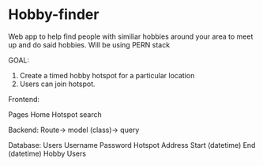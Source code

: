 # Hobby-finder

Web app to help find people with similiar hobbies around your area to meet up and do said hobbies. 
Will be using PERN stack

GOAL:
1. Create a timed hobby hotspot for a particular location
2. Users can join hotspot. 

Frontend:

Pages 
    Home 
    Hotspot search

Backend:
Route-> model (class)-> query

Database:
    Users
        Username
        Password
    Hotspot
        Address
        Start (datetime)
        End (datetime)
        Hobby
        Users





